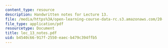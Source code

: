```yaml
---
content_type: resource
description: Handwritten notes for Lecture 13.
file: /media/https%3A/open-learning-course-data-rc.s3.amazonaws.com/20-410j-molecular-cellular-and-tissue-biomechanics-be-410j-spring-2003/b4540c66917f2550eaecb479c394ffb5_lec_13_notes.pdf
file_type: application/pdf
resourcetype: Document
title: lec_13_notes.pdf
uid: b4540c66-917f-2550-eaec-b479c394ffb5
---
```

